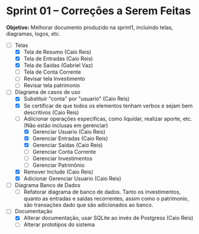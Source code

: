 # Sprint 01 – Correções a Serem Feitas

**Objetivo:** Melhorar documento produzido na sprint1, incluindo telas, diagramas, logos, etc.

- [ ] Telas
	- [x] Tela de Resumo (Caio Reis)
	- [x] Tela de Entradas (Caio Reis)
	- [x] Tela de Saidas (Gabriel Vaz)
	- [ ] Tela de Conta Corrente
	- [ ] Revisar tela Investimento
	- [ ] Revisar tela patrimonio
- [ ] Diagrama de casos de uso
	- [x] Substituir "conta" por "usuario" (Caio Reis)
	- [x] Se certificar de que todos os elementos tenham verbos e sejam bem descritivos (Caio Reis)
	- [ ] Adiicionar operações especificas, como liquidar, realizar aporte, etc. (Não estão inclusas em gerenciar)
		- [x] Gerenciar Usuario (Caio Reis)
		- [x] Gerenciar Entradas (Caio Reis)
		- [x] Gerenciar Saídas (Caio Reis)
		- [ ] Gerenciar Conta Corrente
		- [ ] Gerenciar Investimentos
		- [ ] Gerenciar Patrimônio
	- [x] Remover Include (Caio Reis)
	- [x] Adicionar Gerenciar Usuario (Caio Reis)
- [ ] Diagrama Banco de Dados
	- [ ] Refatorar diagrama de banco de dados. Tanto os investimentos, quanto as entradas e saidas recorrentes, assim como o patrimonio, são transações dado que são adicionados ao banco.
- [ ] Documentação
	- [x] Alterar documentação, usar SQLite ao invés de Postgress (Caio Reis)
	- [ ] Alterar prototipos do sistema